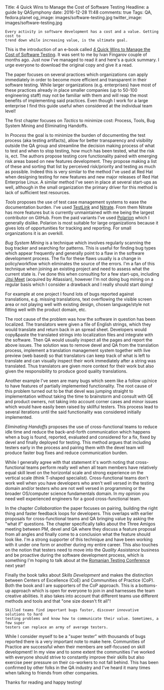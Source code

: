 Title: 4 Quick Wins to Manage the Cost of Software Testing
Headline: a guide by QASymphony
date: 2016-12-28 11:48
comments: true
Tags: QA, fedora.planet
og_image: images/software-testing.jpg
twitter_image: images/software-testing.jpg

    Every activity in software development has a cost and a value. Getting cost to
    trend down while increasing value, is the ultimate goal.

This is the introduction of an e-book called
[4 Quick Wins to Manage the Cost of Software Testing](http://pi.qasymphony.com/four-quick-wins-thank-you).
It was sent to me by Ivan Fingarov couple of months ago. Just now I've managed to
read it and here's a quick summary. I urge everyone to download the original copy
and give it a read.

The paper focuses on several practices which organizations can apply immediately
in order to become more efficient and transparent in their software testing. While
larger organizations (e.g. enterprises) have most of these practices already in place
smaller companies (up to 50-100 engineering staff) may not be familiar with them
and will reap the most benefits of implementing said practices. Even though I work
for a large enterprise I find this guide useful when considered at the individual
team level!

The first chapter focuses on *Tactics* to minimize cost: Process, Tools, Bug System Mining
and Eliminating Handoffs.

In *Process* the goal is to minimize the burden of documenting the test process
(aka testing artifacts), allow for better transparency and visibility outside the QA group
and streamline the decision making process of what to test and when to stop testing,
how much has been tested, what the risk is, ect. The authors propose testing core functionality
paired with emerging risk areas based on new features development. They propose making
a list of these and sorting that list by perceived risk/priority and testing as much
as possible. Indeed this is very similar to the method I've used at Red Hat when designing
testing for new features and new major releases of Red Hat Enterprise Linux. A similar
method I've seen in place at several start-ups as well, although in the small organization
the primary driver for this method is lack of sufficient test resources.

*Tools* proposes the use of test case management systems to ease the documentation burden.
I've used [TestLink](http://testlink.org/) and [Nitrate](https://github.com/Nitrate/Nitrate).
From them Nitrate has more features but is currently unmaintained with me being the
largest contributor on GitHub. From the paid variants I've used
[Polarion](https://www.polarion.com/products/qa/test-automation) which I generally dislike.
Polarion is most suitable for large organizations because it gives lots of opportunities
for tracking and reporting. For small organizations it is an overkill.

*Bug System Mining* is a technique which involves regularly scanning the bug tracker
and searching for patterns. This is useful for finding bug types which appear
frequently and generally point to a flaw in the software development process. The fix for these
flaws usually is a change in policy/workflow which eliminates the source of the errors.
I'm a fan of this technique when joining an existing project and need to assess
what the current state is. I've done this when consulting for a few start-ups, including
[Jitsi Meet](http://meet.jit.si) (acquired by Atlassian), however I'm not doing bug mining
on a regular basis which I consider a drawback and I really should start doing!

For example at one project I found lots of bugs reported against translations, e.g.
missing translations, text overflowing the visible screen area or not playing well with
existing design, chosen language/style not fitting well with the product domain, etc.

The root cause of the problem was how the software in question has been localized.
The translators were given a file of English strings, which they would translate and
return back in an spread sheet. Developers would copy&paste the translated strings
into localization files and integrate with the software. Then QA would usually
inspect all the pages and report the above issues. The solution was to remove devel
and QA from the translation process, implement a translation management system together
with live preview (web based) so that translators can keep track of what is left to
translate and can visually inspect their work immediately after a string was translated.
Thus translators are given more context for their work but also given the responsibility
to produce good quality translations.

Another example I've seen are many bugs which seem like a follow up/nice to have features
of partially implemented functionality. The root cause of this problem turned out to be
that devel was jumping straight to implementation without taking the time to brainstorm
and consult with QE and product owners, not taking into account corner cases and minor
issues which would have easily been raised by skillful testers. This process lead to
several iterations until the said functionality was considered initially implemented.


*Eliminating Handoffs* proposes the use of cross-functional teams to reduce idle time
and reduce the back-and-forth communication which happens when a bug is found, reported,
evaluated and considered for a fix, fixed by devel and finally deployed for testing.
This method argues that including testers early in the process and pairing them with
the devel team will produce faster bug fixes and reduce communication burden.

While I generally agree with that statement it's worth noting that cross-functional
teams perform really well when all team members have relatively equal skill level
on the horizontal scale and strong experience on the vertical scale (think T-shaped specialist).
Cross-functional teams
don't work well when you have developers who aren't well versed in the testing domain
and/or testers who are not well versed in programming or the broader OS/computer science
fundamentals domain. In my opinion you need well experienced engineers for a good cross-functional
team.


In the chapter *Collaboration* the paper focuses on pairing, building the right thing
and faster feedback loops for developers. This overlaps with earlier proposals for
cross-functional teams and QA bringing value by asking the "what if" questions.
The chapter specifically talks about the Three Amigos meeting between PM, devel and QA
where they discuss a feature proposal from all angles and finally come to a conclusion
what the feature should look like. I'm a strong supporter of this technique and have
been working with it under one form or another during my entire career. This also
touches on the notion that testers need to move into the *Quality Assistance* business
and be proactive during the software development process, which is something I'm
hoping to talk about at the
[Romanian Testing Conference](http://www.romaniatesting.ro/) next year!


Finally the book talks about *Skills Development* and makes the distinction between
Centers of Excellence (CoE) and Communities of Practice (CoP). Both the book and I
are supporters of the CoP approach. This is a bottoms-up approach which is open for
everyone to join in and harnesses the team creative abilities. It also takes into
account that different teams use different methods and tools and that
"one size doesn't fit all"!

    Skilled teams find important bugs faster, discover innovative solutions to hard
    testing problems and know how to communicate their value. Sometimes, a few super
    testers can replace an army of average testers.

While I consider myself to be a "super tester" with thousands of bugs reported there
is a very important note to make here. Communities of Practice are successful when
their members are self-focused on skill development! In my view and to some
extent the communities I've worked with everyone should strive to constantly improve
their skills but also exercise peer pressure on their co-workers to not fall behind.
This has been confirmed by other folks in the QA industry and I've heard it many times
when talking to friends from other companies.



Thanks for reading and happy testing!
